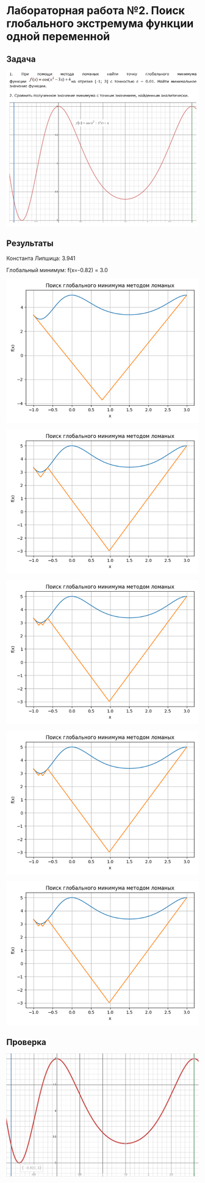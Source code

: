 # Лабораторная работа №2. Поиск глобального экстремума функции одной переменной

## Задача
![task.png](img/task.png)

## Результаты
Константа Липшица: 3.941

Глобальный минимум: f(x=-0.82) = 3.0

![step1.png](img/step1.png)

![step2.png](img/step2.png)

![step3.png](img/step3.png)

![step4.png](img/step4.png)

![step5.png](img/step5.png)

## Проверка
![graph.png](img/graph.png)
